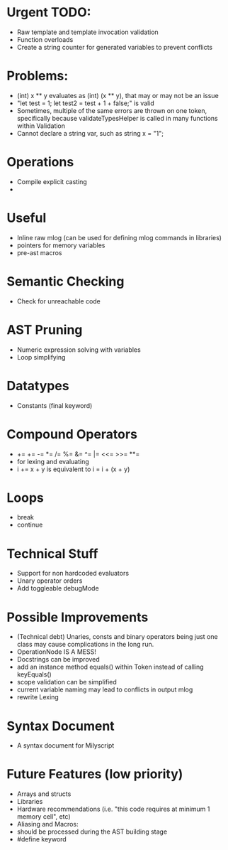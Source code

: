 # Urgent TODO:
 - Raw template and template invocation validation
 - Function overloads
 - Create a string counter for generated variables to prevent conflicts

# Problems:
 - (int) x ** y evaluates as (int) (x ** y), that may or may not be an issue
 - "let test = 1; let test2 = test + 1 + false;" is valid
 - Sometimes, multiple of the same errors are thrown on one token, specifically because validateTypesHelper is called in many functions within Validation
 - Cannot declare a string var, such as string x = "1";

# Operations
 - Compile explicit casting
 - 
# Useful
 - Inline raw mlog (can be used for defining mlog commands in libraries)
 - pointers for memory variables
 - pre-ast macros

# Semantic Checking
 - Check for unreachable code

# AST Pruning
 - Numeric expression solving with variables
 - Loop simplifying

# Datatypes
 - Constants (final keyword)

# Compound Operators
 - += += -= *= /= %= &= ^= |= <<= >>= **=
 - for lexing and evaluating
 - i += x + y    is equivalent to   i = i + (x + y)

# Loops
 - break
 - continue
    
# Technical Stuff
 - Support for non hardcoded evaluators
 - Unary operator orders
 - Add toggleable debugMode

# Possible Improvements
 - (Technical debt) Unaries, consts and binary operators being just one class may cause complications in the long run. 
  - OperationNode IS A MESS!
 - Docstrings can be improved
 - add an instance method equals() within Token instead of calling keyEquals()
 - scope validation can be simplified
 - current variable naming may lead to conflicts in output mlog 
 - rewrite Lexing

# Syntax Document
 - A syntax document for Milyscript

# Future Features (low priority)
 - Arrays and structs
 - Libraries
 - Hardware recommendations (i.e. "this code requires at minimum 1 memory cell", etc)
 - Aliasing and Macros:
  - should be processed during the AST building stage
  - #define keyword
